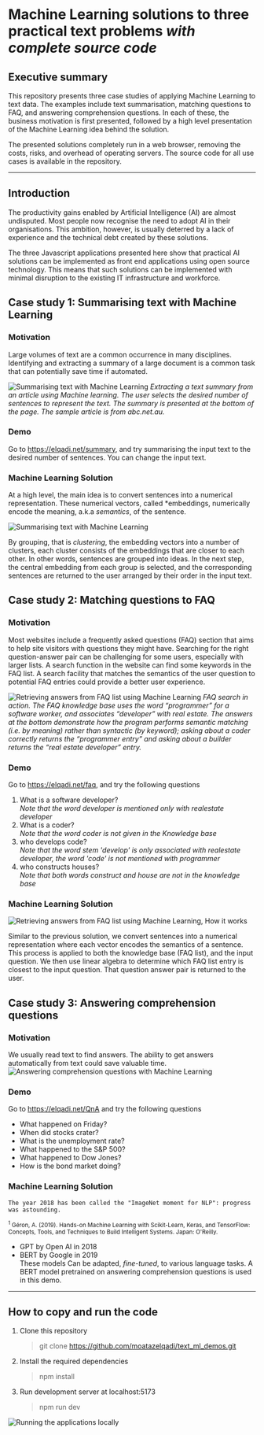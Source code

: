# Machine Learning solutions to three practical text problems *with complete source code*

## Executive summary
This repository presents three case studies of applying Machine Learning to text data. The examples include text summarisation, matching questions to FAQ, and answering comprehension questions. In each of these, the business motivation is first presented, followed by a high level presentation of the Machine Learning idea behind the solution.

The presented solutions completely run in a web browser, removing the costs, risks, and overhead of operating servers. The source code for all use cases is available in the repository. 

-----
## Introduction
The productivity gains enabled by Artificial Intelligence (AI) are almost undisputed. Most people now recognise the need to adopt AI in their organisations. This ambition, however, is usually deterred by a lack of experience and the technical debt created by these solutions.    

The three Javascript applications presented here show that practical AI solutions can be implemented as front end applications using open source technology. This means that such solutions can be implemented with minimal disruption to the existing IT infrastructure and workforce.

## Case study 1: Summarising text with Machine Learning
### Motivation
Large volumes of text are a common occurrence in many disciplines. Identifying and extracting a summary of a large document is a common task that can potentially save time if automated.

![Summarising text with Machine Learning](public/elqadi_summary.png "Summarising text with Machine Learning")
*Extracting a text summary from an article using Machine learning. The user selects the desired number of sentences to represent the text. The summary is presented at the bottom of the page. The sample article is from abc.net.au.*

### Demo
Go to https://elqadi.net/summary, and try summarising the input text to the desired number of sentences. You can change the input text.

### Machine Learning Solution

At a high level, the main idea is to convert sentences into a numerical representation. These numerical vectors, called *embeddings, numerically encode the meaning, a.k.a *semantics*, of the sentence.

![Summarising text with Machine Learning](readme/elqadi_summary_concepts.png "Summarising text with Machine Learning")

By grouping, that is *clustering*, the embedding vectors into a number of clusters, each cluster consists of the embeddings that are closer to each other. In other words, sentences are grouped into ideas.
In the next step, the central embedding from each group is selected, and the corresponding sentences are returned to the user arranged by their order in the input text.


## Case study 2: Matching questions to FAQ
### Motivation
Most websites include a frequently asked questions (FAQ) section that aims to help site visitors with questions they might have. Searching for the right question-answer pair can be challenging for some users, especially with larger lists. A search function in the website can find some keywords in the FAQ list. A search facility that matches the semantics of the user question to potential FAQ entries could provide a better user experience.

![Retrieving answers from FAQ list using Machine Learning](public/elqadi_faq.png "Retrieving answers from FAQ list using Machine Learning")
*FAQ search in action. The FAQ knowledge base uses the word “programmer” for a software worker, and associates “developer” with real estate. The answers at the bottom demonstrate how the program performs semantic matching (i.e. by meaning) rather than syntactic (by keyword); asking about a coder correctly returns the “programmer entry” and asking about a builder returns the “real estate developer” entry.* 

### Demo
Go to https://elqadi.net/faq, and try the following questions

1. What is  a software developer?  
*Note that the word developer is mentioned only with realestate developer*
1. What is a coder? ​  
*Note that the word coder is not given in the Knowledge base*
1. who develops code?  
*Note that the word stem 'develop' is only associated with realestate developer, the word 'code' is not mentioned with programmer*
1. who constructs houses?  
*Note that both words construct and house are not in the knowledge base*

### Machine Learning Solution
![Retrieving answers from FAQ list using Machine Learning, How it works](readme/elqadi_faq_concepts.png "Retrieving answers from FAQ list using Machine Learning, How it works")

Similar to the previous solution, we convert sentences into a numerical representation where each vector encodes the semantics of a sentence. This process is applied to both the knowledge base (FAQ list), and the input question. We then use linear algebra to determine which FAQ list entry is closest to the input question. That question answer pair is returned to the user.


## Case study 3: Answering comprehension questions
### Motivation
We usually read text to find answers. The ability to get answers automatically from text could save valuable time.
![Answering comprehension questions with Machine Learning](public/elqadi_qna.png "Answering comprehension questions with Machine Learning")

### Demo
Go to https://elqadi.net/QnA and try the following questions
* What happened on Friday?​
* When did stocks crater?​
* What is the unemployment rate?​
* What happened to the S&P 500?​
* What happened to Dow Jones?​
* How is the bond market doing?​

### Machine Learning Solution
    The year 2018 has been called the "ImageNet moment for NLP": progress was astounding.
<sub> <sup>1</sup> Géron, A. (2019). Hands-on Machine Learning with Scikit-Learn, Keras, and TensorFlow: Concepts, Tools, and Techniques to Build Intelligent Systems. Japan: O'Reilly. </sub>

* GPT by Open AI in 2018​
* BERT by Google in 2019      
These models Can be adapted, *fine-tuned*, to various language tasks​. A BERT model pretrained on answering comprehension questions is used​ in this demo.

----

## How to copy and run the code
1. Clone this repository
    > git clone  https://github.com/moatazelqadi/text_ml_demos.git  
1. Install the required dependencies
    > npm install    
1. Run development server at localhost:5173 
    > npm run dev

![Running the applications locally](readme/elqadi_running_demo.png "Running the demo applications")    
